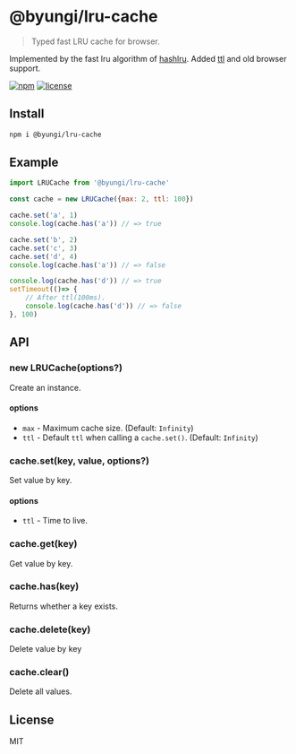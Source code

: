 # @byungi/lru-cache
> Typed fast LRU cache for browser.

Implemented by the fast lru algorithm of [hashlru](https://github.com/dominictarr/hashlru).
Added [ttl](https://en.wikipedia.org/wiki/Time_to_live) and old browser support.


[![npm](https://flat.badgen.net/npm/v/@byungi/lru-cache)](https://www.npmjs.com/package/@byungi/lru-cache)
[![license](https://flat.badgen.net/github/license/skt-t1-byungi/lru-cache)](https://github.com/skt-t1-byungi/lru-cache/blob/master/LICENSE)

## Install
```sh
npm i @byungi/lru-cache
```

## Example
```js
import LRUCache from '@byungi/lru-cache'

const cache = new LRUCache({max: 2, ttl: 100})

cache.set('a', 1)
console.log(cache.has('a')) // => true

cache.set('b', 2)
cache.set('c', 3)
cache.set('d', 4)
console.log(cache.has('a')) // => false

console.log(cache.has('d')) // => true
setTimeout(()=> {
    // After ttl(100ms).
    console.log(cache.has('d')) // => false
}, 100)
```

## API
### new LRUCache(options?)
Create an instance.

#### options
- `max` - Maximum cache size. (Default: `Infinity`)
- `ttl` - Default `ttl` when calling a `cache.set()`. (Default: `Infinity`)

### cache.set(key, value, options?)
Set value by key.

#### options
- `ttl` - Time to live.

### cache.get(key)
Get value by key.

### cache.has(key)
Returns whether a key exists.

### cache.delete(key)
Delete value by key

### cache.clear()
Delete all values.

## License
MIT
